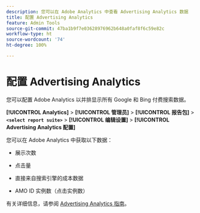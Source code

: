 ```yaml
---
description: 您可以在 Adobe Analytics 中查看 Advertising Analytics 数据
title: 配置 Advertising Analytics
feature: Admin Tools
source-git-commit: 47ba1b9f7e03628976962b648a0faf8f6c59e82c
workflow-type: ht
source-wordcount: '74'
ht-degree: 100%

---
```



# 配置 Advertising Analytics

您可以配置 Adobe Analytics 以并排显示所有 Google 和 Bing 付费搜索数据。

**[!UICONTROL Analytics]** > **[!UICONTROL 管理员]** > **[!UICONTROL 报告包]** > **`<select report suite>`** > **[!UICONTROL 编辑设置]** > **[!UICONTROL Advertising Analytics 配置]**

您可以在 Adobe Analytics 中获取以下数据：

* 展示次数

* 点击量

* 直接来自搜索引擎的成本数据

* AMO ID 实例数（点击实例数）

有关详细信息，请参阅 [Advertising Analytics 指南](/help/integrate/c-advertising-analytics/overview.md)。